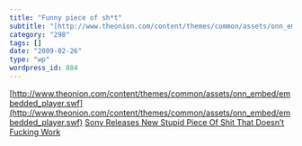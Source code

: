 ```yaml
---
title: "Funny piece of sh*t"
subtitle: "[http://www.theonion.com/content/themes/common/assets/onn_embed/embedded_player.swf](http://www.theo..."
category: "298"
tags: []
date: "2009-02-26"
type: "wp"
wordpress_id: 884
---
```

[http://www.theonion.com/content/themes/common/assets/onn_embed/embedded_player.swf](http://www.theonion.com/content/themes/common/assets/onn_embed/embedded_player.swf)
[Sony Releases New Stupid Piece Of Shit That Doesn’t Fucking Work](http://www.theonion.com/content/video/sony_releases_new_stupid_piece_of)